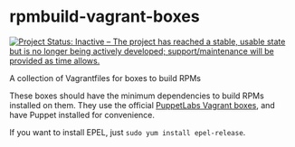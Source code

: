 # rpmbuild-vagrant-boxes

[![Project Status: Inactive – The project has reached a stable, usable state but is no longer being actively developed; support/maintenance will be provided as time allows.](http://www.repostatus.org/badges/latest/inactive.svg)](http://www.repostatus.org/#inactive)

A collection of Vagrantfiles for boxes to build RPMs

These boxes should have the minimum dependencies to build RPMs installed on them. They use the official [PuppetLabs Vagrant boxes](https://vagrantcloud.com/puppetlabs),
and have Puppet installed for convenience.

If you want to install EPEL, just ``sudo yum install epel-release``.
